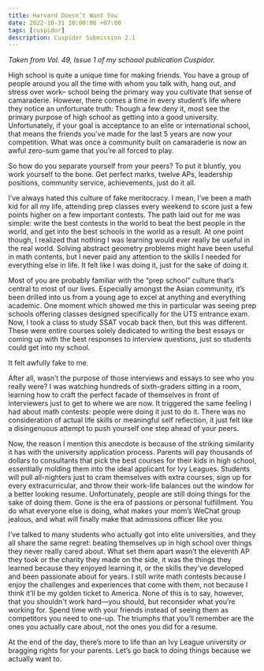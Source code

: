 ```yaml
---
title: Harvard Doesn’t Want You
date: 2022-10-31 10:00:00 +07:00
tags: [cuspidor]
description: Cuspidor Submission 2.1
---
```

*Taken from Vol. 49, Issue 1 of my schoool publication Cuspidor.*

High school is quite a unique time for making friends. You have a group of people around you all the time with whom you talk with, hang out, and stress over work– school being the primary way you cultivate that sense of camaraderie.  However, there comes a time in every student’s life where they notice an unfortunate truth: Though a few deny it, most see the primary purpose of high school as getting into a good university. Unfortunately, if your goal is acceptance to an elite or international school, that means the friends you’ve made for the last 5 years are now your competition. What was once a community built on camaraderie is now an awful zero-sum game that you’re all forced to play.

So how do you separate yourself from your peers? To put it bluntly, you work yourself to the bone. Get perfect marks, twelve APs, leadership positions, community service, achievements, just do it all.

I’ve always hated this culture of fake meritocracy. I mean, I’ve been a math kid for all my life, attending prep classes every weekend to score just a few points higher on a few important contests. The path laid out for me was simple: write the best contests in the world to beat the best people in the world, and get into the best schools in the world as a result. At one point though, I realized that nothing I was learning would ever really be useful in the real world. Solving abstract geometry problems might have been useful in math contents, but I never paid any attention to the skills I needed for everything else in life. It felt like I was doing it, just for the sake of doing it.

Most of you are probably familiar with the “prep school” culture that’s central to most of our lives. Especially amongst the Asian community, it’s been drilled into us from a young age to excel at anything and everything academic. One moment which showed me this in particular was seeing prep schools offering classes designed specifically for the UTS entrance exam. Now, I took a class to study SSAT vocab back then, but this was different. These were entire courses solely dedicated to writing the best essays or coming up with the best responses to interview questions, just so students could get into my school. 

It felt awfully fake to me. 

After all, wasn’t the purpose of those interviews and essays to see who you really were? I was watching hundreds of sixth-graders sitting in a room, learning how to craft the perfect facade of themselves in front of interviewers just to get to where we are now. It triggered the same feeling I had about math contests: people were doing it just to do it. There was no consideration of actual life skills or meaningful self reflection, it just felt like a disingenuous attempt to push yourself one step ahead of your peers.

Now, the reason I mention this anecdote is because of the striking similarity it has with the university application process. Parents will pay thousands of dollars to consultants that pick the best courses for their kids in high school, essentially molding them into the ideal applicant for Ivy Leagues. Students will pull all-nighters just to cram themselves with extra courses, sign up for every extracurricular, and throw their work-life balances out the window for a better looking resume. Unfortunately, people are still doing things for the sake of doing them. Gone is the era of passions or personal fulfillment. You do what everyone else is doing, what makes your mom’s WeChat group jealous, and what will finally make that admissions officer like you.  	

I’ve talked to many students who actually got into elite universities, and they all share the same regret: beating themselves up in high school over things they never really cared about. What set them apart wasn’t the eleventh AP they took or the charity they made on the side, it was the things they learned because they enjoyed learning it, or the skills they’ve developed and been passionate about for years. I still write math contests because I enjoy the challenges and experiences that come with them, not because I think it’ll be my golden ticket to America. None of this is to say, however, that you shouldn't work hard⁠—you should, but reconsider what you’re working for. Spend time with your friends instead of seeing them as competitors you need to one-up. The triumphs that you’ll remember are the ones you actually care about, not the ones you did for a resume.

At the end of the day, there’s more to life than an Ivy League university or bragging rights for your parents. Let’s go back to doing things because we actually want to.

